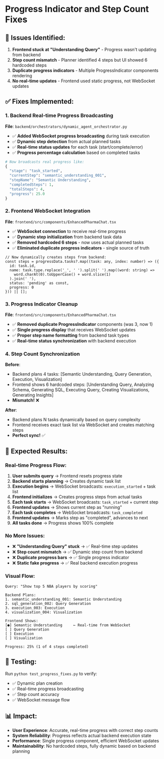 # Progress Indicator and Step Count Fixes

## 🐛 Issues Identified:

1. **Frontend stuck at "Understanding Query"** - Progress wasn't updating from backend
2. **Step count mismatch** - Planner identified 4 steps but UI showed 6 hardcoded steps  
3. **Duplicate progress indicators** - Multiple ProgressIndicator components rendering
4. **No real-time updates** - Frontend used static progress, not WebSocket updates

## ✅ Fixes Implemented:

### 1. Backend Real-time Progress Broadcasting
**File**: `backend/orchestrators/dynamic_agent_orchestrator.py`

- ✅ **Added WebSocket progress broadcasting** during task execution
- ✅ **Dynamic step detection** from actual planned tasks
- ✅ **Real-time status updates** for each task (start/complete/error)
- ✅ **Progress percentage calculation** based on completed tasks

```python
# Now broadcasts real progress like:
{
  "stage": "task_started",
  "currentStep": "semantic_understanding_001", 
  "stepName": "Semantic Understanding",
  "completedSteps": 1,
  "totalSteps": 4,
  "progress": 25.0
}
```

### 2. Frontend WebSocket Integration  
**File**: `frontend/src/components/EnhancedPharmaChat.tsx`

- ✅ **WebSocket connection** to receive real-time progress
- ✅ **Dynamic step initialization** from backend task data
- ✅ **Removed hardcoded 6 steps** - now uses actual planned tasks
- ✅ **Eliminated duplicate progress indicators** - single source of truth

```tsx
// Now dynamically creates steps from backend:
const steps = progressData.tasks?.map((task: any, index: number) => ({
  id: task.id,
  name: task.type.replace('_', ' ').split(' ').map((word: string) => 
    word.charAt(0).toUpperCase() + word.slice(1)
  ).join(' '),
  status: 'pending' as const,
  progress: 0
})) || [];
```

### 3. Progress Indicator Cleanup
**File**: `frontend/src/components/EnhancedPharmaChat.tsx`

- ✅ **Removed duplicate ProgressIndicator** components (was 3, now 1)
- ✅ **Single progress display** that receives WebSocket updates  
- ✅ **Proper step name formatting** from backend task types
- ✅ **Real-time status synchronization** with backend execution

### 4. Step Count Synchronization

**Before**: 
- Backend plans 4 tasks: [Semantic Understanding, Query Generation, Execution, Visualization]
- Frontend shows 6 hardcoded steps: [Understanding Query, Analyzing Schema, Generating SQL, Executing Query, Creating Visualizations, Generating Insights]
- **Mismatch!** ❌

**After**:
- Backend plans N tasks dynamically based on query complexity
- Frontend receives exact task list via WebSocket and creates matching steps  
- **Perfect sync!** ✅

## 🚀 Expected Results:

### Real-time Progress Flow:
1. **User submits query** → Frontend resets progress state
2. **Backend starts planning** → Creates dynamic task list  
3. **Execution begins** → WebSocket broadcasts: `execution_started` + task list
4. **Frontend initializes** → Creates progress steps from actual tasks
5. **Each task starts** → WebSocket broadcasts: `task_started` + current step
6. **Frontend updates** → Shows current step as "running" 
7. **Each task completes** → WebSocket broadcasts: `task_completed`
8. **Frontend updates** → Marks step as "completed", advances to next
9. **All tasks done** → Progress shows 100% complete

### No More Issues:
- ❌ **"Understanding Query" stuck** → ✅ Real-time step updates
- ❌ **Step count mismatch** → ✅ Dynamic step count from backend  
- ❌ **Duplicate progress bars** → ✅ Single progress indicator
- ❌ **Static fake progress** → ✅ Real backend execution progress

### Visual Flow:
```
Query: "Show top 5 NBA players by scoring"

Backend Plans:
1. semantic_understanding_001: Semantic Understanding  
2. sql_generation_002: Query Generation
3. execution_003: Execution  
4. visualization_004: Visualization

Frontend Shows:
[●] Semantic Understanding     ← Real-time from WebSocket
[ ] Query Generation  
[ ] Execution
[ ] Visualization

Progress: 25% (1 of 4 steps completed)
```

## 🧪 Testing:
Run `python test_progress_fixes.py` to verify:
- ✅ Dynamic plan creation
- ✅ Real-time progress broadcasting  
- ✅ Step count accuracy
- ✅ WebSocket message flow

## 📊 Impact:
- **User Experience**: Accurate, real-time progress with correct step counts
- **System Reliability**: Progress reflects actual backend execution state
- **Performance**: Single progress component, efficient WebSocket updates
- **Maintainability**: No hardcoded steps, fully dynamic based on backend planning
